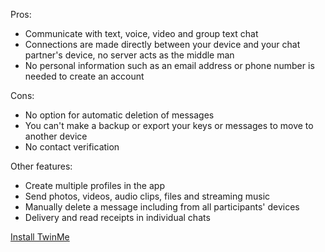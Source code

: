 
  Pros:
  <ul>
  <li>Communicate with text, voice, video and group text chat</li>
  <li>Connections are made directly between your device and your chat partner's device, no server acts as the middle man</li>
  <li>No personal information such as an email address or phone number is needed to create an account</li>
  </ul>
  Cons:
  <ul>
  <li>No option for automatic deletion of messages</li>
  <li>You can't make a backup or export your keys or messages to move to another device</li>
  <li>No contact verification</li>
  </ul>
  Other features:
  <ul>
  <li>Create multiple profiles in the app</li>
  <li>Send photos, videos, audio clips, files and streaming music</li>
  <li>Manually delete a message including from all participants' devices</li>
  <li>Delivery and read receipts in individual chats</li>
  </ul>
  <a href="/install_twinme.html" {{ site.class_button_internal }}>Install TwinMe</a><br>
  <br>

